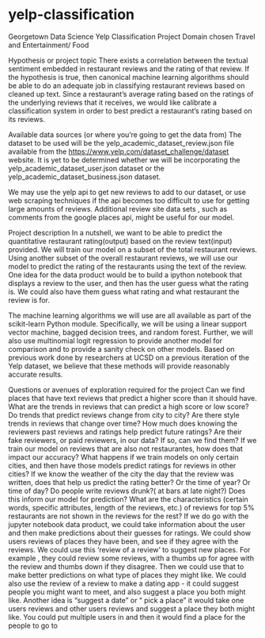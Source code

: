 # yelp-classification
Georgetown Data Science Yelp Classification Project
Domain chosen 
Travel and Entertainment/ Food

Hypothesis or project topic
There exists a correlation between the textual sentiment embedded in restaurant reviews and the rating of that review. If the hypothesis is true, then canonical machine learning algorithms should be able to do an adequate job in classifying restaurant reviews based on cleaned up text. Since a restaurant’s average rating based on the ratings of the underlying reviews that it receives, we would like calibrate a classification system in order to best predict a restaurant’s rating based on its reviews.

Available data sources (or where you’re going to get the data from) 
The dataset to be used will be the yelp_academic_dataset_review.json
file available from the https://www.yelp.com/dataset_challenge/dataset website.  It is yet to be determined whether we will be incorporating the yelp_academic_dataset_user.json
 dataset or the yelp_academic_dataset_business.json dataset. 
	
We may use the yelp api to get new reviews to add to our dataset, or use web scraping techniques if the api becomes too difficult to use for getting large amounts of reviews. Additional review site data sets , such as comments from the google places api, might be useful for our model.

Project description
In a nutshell, we want to be able to predict the quantitative restaurant rating(output) based on the review text(input) provided. We will train our model on a subset of the total restaurant reviews. Using another subset of the overall restaurant reviews, we will use our model to predict the rating of the restaurants using the text of the review. One idea for the data product would be to build a ipython notebook that displays a review to the user, and then has the user guess what the rating is. We could also have them guess what rating and what restaurant the review is for.  

The machine learning algorithms we will use are all available as part of the scikit-learn Python module. Specifically, we will be using a linear support vector machine, bagged decision trees, and random forest. Further, we will also use multinomial logit regression to provide another model for comparison and to provide a sanity check on other models. Based on previous work done by researchers at UCSD on a previous iteration of the Yelp dataset, we believe that these methods will provide reasonably accurate results. 

Questions or avenues of exploration required for the project 
Can we find places that have text reviews that predict a higher score than it should have.
What are the trends in reviews that can predict a high score or low score?
Do trends that predict reviews change from city to city?
Are there style trends in reviews that change over time?
How much does knowing the reviewers past reviews and ratings help predict future ratings?
Are their fake reviewers, or paid reviewers, in our data? If so, can we find them?
If we train our model on reviews that are also not restaurantes, how does that impact our accuracy?
What happens if we train models on only certain cities, and then have those models predict ratings for reviews in other cities? 
If we know the weather of the city the day that the review was written, does that help us predict the rating better? Or the time of year? Or time of day? Do people write reviews drunk?( at bars at late night?) Does this inform our model for prediction?
What are the characteristics (certain words, specific attributes, length of the reviews, etc.) of reviews for top 5% restaurants are not shown in the reviews for the rest? 
If we do go with the jupyter notebook data product, we could take information about the user and then make predictions about their guesses for ratings.
We could show users reviews of places they have been, and see if they agree with the reviews. We could use this ‘review of a review’ to suggest new places.  For example , they could review some reviews, with a thumbs up for agree with the review and thumbs down if they disagree. Then we could use that to make better predictions on what type of places they might like.
We could also use the review of a review to make a dating app - it could suggest people you might want to meet, and also suggest a place you both might like. 
Another idea is “suggest a date”  or “ pick a place” it would take one users reviews and other users reviews and suggest a place they both might like. You could put multiple users in and then it would find a place for the people to go to
